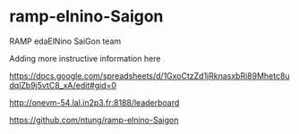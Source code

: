 # ramp-elnino-Saigon
RAMP edaElNino SaiGon team

Adding more instructive information here

https://docs.google.com/spreadsheets/d/1GxoCtzZd1jRknasxbRi89Mhetc8udqlZb9j5vtC8_xA/edit#gid=0

http://onevm-54.lal.in2p3.fr:8188/leaderboard


https://github.com/ntung/ramp-elnino-Saigon
